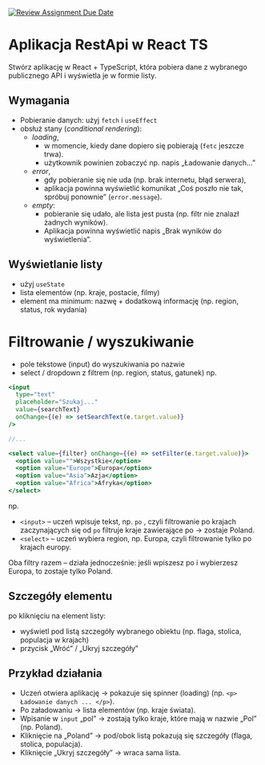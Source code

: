[![Review Assignment Due Date](https://classroom.github.com/assets/deadline-readme-button-22041afd0340ce965d47ae6ef1cefeee28c7c493a6346c4f15d667ab976d596c.svg)](https://classroom.github.com/a/AvBtoz_a)

# Aplikacja RestApi w React TS
Stwórz aplikację w React + TypeScript, która pobiera dane z wybranego publicznego API i wyświetla je w formie listy.

## Wymagania
- Pobieranie danych: użyj `fetch` i `useEffect`
- obsłuż stany (*conditional rendering*):
  - *loading*,
    - w momencie, kiedy dane dopiero się pobierają (`fetc` jeszcze trwa).
    - użytkownik powinien zobaczyć np.  napis „Ładowanie danych…” 
  - *error*,
    - gdy pobieranie się nie uda (np. brak internetu, błąd serwera),
    - aplikacja powinna wyświetlić komunikat „Coś poszło nie tak, spróbuj ponownie” (`error.message`).
  - *empty*:
    - pobieranie się udało, ale lista jest pusta (np. filtr nie znalazł żadnych wyników).
    - Aplikacja powinna wyświetlić napis „Brak wyników do wyświetlenia”.  

## Wyświetlanie listy
- użyj `useState`
- lista elementów (np. kraje, postacie, filmy)
- element ma minimum: nazwę + dodatkową informację (np. region, status, rok wydania)

# Filtrowanie / wyszukiwanie
- pole tekstowe (input) do wyszukiwania po nazwie
- select / dropdown z filtrem (np. region, status, gatunek)
np.
```jsx
<input 
  type="text" 
  placeholder="Szukaj..." 
  value={searchText} 
  onChange={(e) => setSearchText(e.target.value)} 
/>

//...

<select value={filter} onChange={(e) => setFilter(e.target.value)}>
  <option value="">Wszystkie</option>
  <option value="Europe">Europa</option>
  <option value="Asia">Azja</option>
  <option value="Africa">Afryka</option>
</select>

```
np.
- `<input>` – uczeń wpisuje tekst, np. `po` , czyli filtrowanie po krajach zaczynających się od `po` filtruje kraje zawierające po → zostaje Poland.
- `<select>` – uczeń wybiera region, np. Europa, czyli filtrowanie tylko po krajach europy.

Oba filtry razem – działa jednocześnie: jeśli wpiszesz po i wybierzesz Europa, to zostaje tylko Poland.

## Szczegóły elementu 
po kliknięciu na element listy:
- wyświetl pod listą szczegóły wybranego obiektu (np. flaga, stolica, populacja w krajach)
- przycisk „Wróć” / „Ukryj szczegóły”


## Przykład działania
- Uczeń otwiera aplikację → pokazuje się spinner (loading) (np. `<p> Ładowanie danych ... </p>`).
- Po załadowaniu → lista elementów (np. kraje świata).
- Wpisanie w `input` „pol” → zostają tylko kraje, które mają w nazwie „Pol” (np. Poland).
- Kliknięcie na „Poland” → pod/obok listą pokazują się szczegóły (flaga, stolica, populacja).
- Kliknięcie „Ukryj szczegóły” → wraca sama lista.


